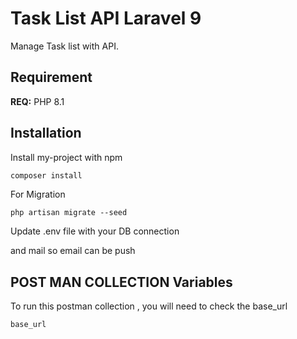 
# Task List API Laravel 9

Manage Task list with API.




## Requirement

**REQ:** PHP 8.1


## Installation

Install my-project with npm

```bash
composer install
```
For Migration
```base
php artisan migrate --seed
```

Update .env file with your DB connection 

and mail so email can be push

## POST MAN COLLECTION Variables

To run this postman collection , you will need to check the base_url

`base_url`
